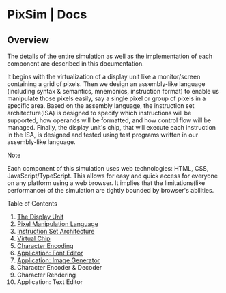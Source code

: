 # PixSim | Docs

## Overview

The details of the entire simulation as well as the implementation of each component are described in this documentation.

It begins with the virtualization of a display unit like a monitor/screen containing a grid of pixels.
Then we design an assembly-like language (including syntax & semantics, mnemonics, instruction format) to enable us manipulate those pixels easily, say a single pixel or group of pixels in a specific area. 
Based on the assembly language, the instruction set architecture(ISA) is designed to specify which instructions will be supported, how operands will be formatted, and how control flow will be managed.
Finally, the display unit's chip, that will execute each instruction in the ISA, is designed and tested using test programs written in our assembly-like language.

>[!NOTE]
>Each component of this simulation uses web technologies: HTML, CSS, JavaScript/TypeScript.
>This allows for easy and quick access for everyone on any platform using a web browser.
>It implies that the limitations(like performance) of the simulation are tightly bounded by browser's abilities.  

Table of Contents

1. [The Display Unit](./display-unit.md)
2. [Pixel Manipulation Language](./language.md)
3. [Instruction Set Architecture](./isa.md)
4. [Virtual Chip](./virtual-chip.md)
5. [Character Encoding](./charset.md)
6. [Application: Font Editor](./font-editor.md)
7. [Application: Image Generator](./image-generator.md)
8. Character Encoder & Decoder
9. Character Rendering
10. Application: Text Editor
